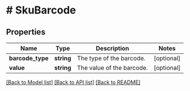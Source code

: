 # # SkuBarcode

## Properties

Name | Type | Description | Notes
------------ | ------------- | ------------- | -------------
**barcode_type** | **string** | The type of the barcode. | [optional]
**value** | **string** | The value of the barcode. | [optional]

[[Back to Model list]](../../README.md#models) [[Back to API list]](../../README.md#endpoints) [[Back to README]](../../README.md)
